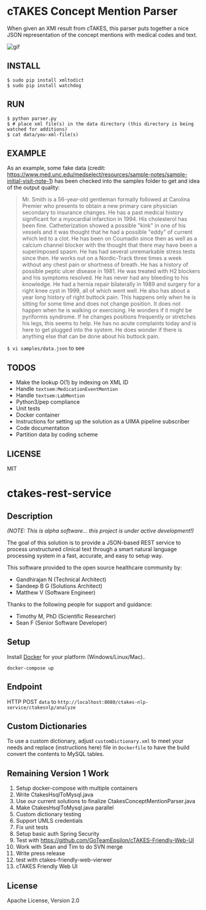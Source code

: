 # cTAKES Concept Mention Parser

When given an XMI result from cTAKES, this parser puts together a nice JSON representation of the concept mentions with medical codes and text.

![gif](https://github.com/MatthewVita/cTAKES-Concept-Mention-Parser/blob/master/demo.gif?raw=true)

## INSTALL

```
$ sudo pip install xmltodict
$ sudo pip install watchdog
```

## RUN

```
$ python parser.py
$ # place xml file(s) in the data directory (this directory is being watched for additions)
$ cat data/you-xml-file(s)
```

## EXAMPLE

As an example, some fake data (credit: https://www.med.unc.edu/medselect/resources/sample-notes/sample-initial-visit-note-1) has been checked into the samples folder to get and idea of the output quality:

> Mr. Smith is a 56-year-old gentleman formally followed at Carolina Premier who presents to obtain a new primary care physician secondary to insurance changes. He has a past medical history significant for a myocardial infarction in 1994. His cholesterol has been fine. Catheterization showed a possible "kink" in one of his vessels and it was thought that he had a possible "eddy" of current which led to a clot. He has been on Coumadin since then as well as a calcium channel blocker with the thought that there may have been a superimposed spasm. He has had several unremarkable stress tests since then. He works out on a Nordic-Track three times a week without any chest pain or shortness of breath. He has a history of possible peptic ulcer disease in 1981. He was treated with H2 blockers and his symptoms resolved. He has never had any bleeding to his knowledge. He had a hernia repair bilaterally in 1989 and surgery for a right knee cyst in 1999, all of which went well. He also has about a year long history of right buttock pain. This happens only when he is sitting for some time and does not change position. It does not happen when he is walking or exercising. He wonders if it might be pyriformis syndrome. If he changes positions frequently or stretches his legs, this seems to help. He has no acute complaints today and is here to get plugged into the system. He does wonder if there is anything else that can be done about his buttock pain.

`$ vi samples/data.json` to see

## TODOS

- Make the lookup O(1) by indexing on XML ID
- Handle `textsem:MedicationEventMention`
- Handle `textsem:LabMention`
- Python3/pep compliance
- Unit tests
- Docker container
- Instructions for setting up the solution as a UIMA pipeline subscriber
- Code documentation
- Partition data by coding scheme

## LICENSE

MIT


# ctakes-rest-service

## Description

_(NOTE: This is alpha software... this project is under active development!)_

The goal of this solution is to provide a JSON-based REST service to process unstructured clinical text through a smart natural language processing system in a fast, accurate, and easy to setup way.

This software provided to the open source healthcare community by:

- Gandhirajan N (Technical Architect)
- Sandeep B G (Solutions Architect)
- Matthew V (Software Engineer)

Thanks to the following people for support and guidance:

- Timothy M, PhD (Scientific Researcher)
- Sean F (Senior Software Developer)

## Setup

Install [Docker](https://www.docker.com/) for your platform (Windows/Linux/Mac)..

```
docker-compose up
```

## Endpoint

HTTP POST `data` to `http://localhost:8080/ctakes-nlp-service/ctakesnlp/analyze`

## Custom Dictionaries

To use a custom dictionary, adjust `customDictionary.xml` to meet your needs and replace (instructions here) file in `Dockerfile` to have the build convert the contents to MySQL tables.

## Remaining Version 1 Work

1. Setup docker-compose with multiple containers
2. Write CtakesHsqlToMysql.java
3. Use our current solutions to finalize CtakesConceptMentionParser.java
4. Make CtakesHsqlToMysql.java parallel
5. Custom dictionary testing
6. Support UMLS credentials
7. Fix unit tests
8. Setup basic auth Spring Security
9. Test with https://github.com/GoTeamEpsilon/cTAKES-Friendly-Web-UI
10. Work with Sean and Tim to do SVN merge
11. Write press release
12. test with ctakes-friendly-web-vierwer
13. cTAKES Friendly Web UI

## License

Apache License, Version 2.0



